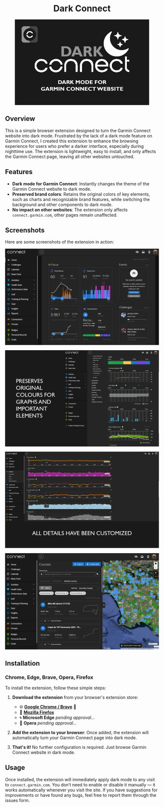 <div align="center">

# Dark Connect

![banner](static/images/banner.png)

</div>

## Overview

This is a simple browser extension designed to turn the Garmin Connect website into dark mode. Frustrated by the lack of a dark mode feature on Garmin Connect, I created this extension to enhance the browsing experience for users who prefer a darker interface, especially during nighttime use. The extension is lightweight, easy to install, and only affects the Garmin Connect page, leaving all other websites untouched.

## Features

- **Dark mode for Garmin Connect**: Instantly changes the theme of the Garmin Connect website to dark mode.
- **Preserved brand colors**: Retains the original colors of key elements, such as charts and recognizable brand features, while switching the background and other components to dark mode.
- **No impact on other websites**: The extension only affects `connect.garmin.com`, other pages remain unaffected.

## Screenshots

Here are some screenshots of the extension in action:

![screenshot1](static/images/screenshot1.png)

![screenshot2](static/images/screenshot2.png)

![screenshot3](static/images/screenshot3.png)

![screenshot4](static/images/screenshot4.png)

## Installation

### Chrome, Edge, Brave, Opera, Firefox

To install the extension, follow these simple steps:

1. **Download the extension** from your browser's extension store:
    - 🌐 [**Google Chrome / Brave**](https://chromewebstore.google.com/detail/nadhhgppikppmjacnkebagbgcibnfnob) 🦁
    - 🦊 [**Mozilla Firefox**](https://addons.mozilla.org/en-US/firefox/addon/dark-connect/)
    - 🌀 **Microsoft Edge** *pending approval...*
    - 🔴 **Opera** *pending approval...*

2. **Add the extension to your browser**: Once added, the extension will automatically turn your Garmin Connect page into dark mode.

3. **That's it!** No further configuration is required. Just browse Garmin Connect website in dark mode.

## Usage

Once installed, the extension will immediately apply dark mode to any visit to `connect.garmin.com`. You don’t need to enable or disable it manually — it works automatically whenever you visit the site. If you have suggestions for improvements or have found any bugs, feel free to report them through the issues form.